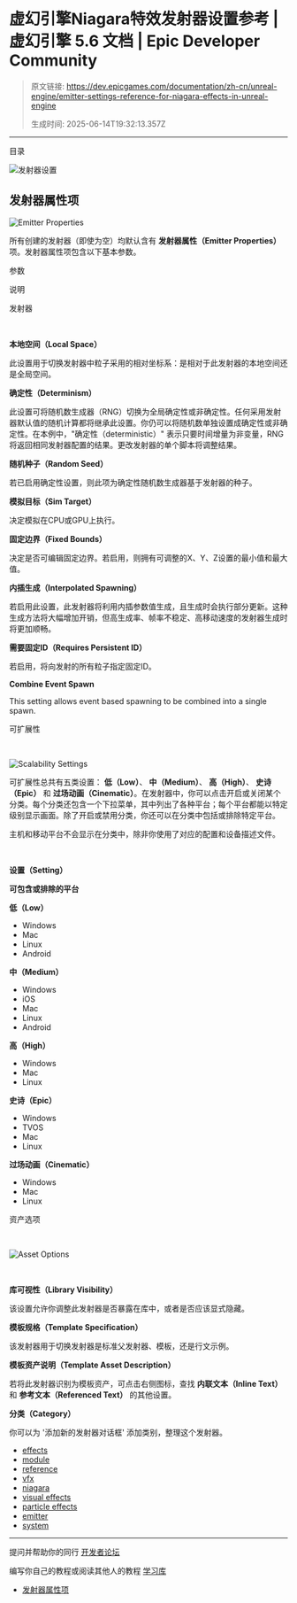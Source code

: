 # 虚幻引擎Niagara特效发射器设置参考 | 虚幻引擎 5.6 文档 | Epic Developer Community

> 原文链接: https://dev.epicgames.com/documentation/zh-cn/unreal-engine/emitter-settings-reference-for-niagara-effects-in-unreal-engine
> 
> 生成时间: 2025-06-14T19:32:13.357Z

---

目录

![发射器设置](https://dev.epicgames.com/community/api/documentation/image/b127d63d-8984-465d-9620-28eef48f6195?resizing_type=fill&width=1920&height=335)

## 发射器属性项

![Emitter Properties](https://d1iv7db44yhgxn.cloudfront.net/documentation/images/24500553-7450-4d55-a808-65df3e76fb30/01-emitter-properties-item.png)

所有创建的发射器（即使为空）均默认含有 **发射器属性（Emitter Properties）** 项。发射器属性项包含以下基本参数。

参数

说明

发射器

 

**本地空间（Local Space）**

此设置用于切换发射器中粒子采用的相对坐标系：是相对于此发射器的本地空间还是全局空间。

**确定性（Determinism）**

此设置可将随机数生成器（RNG）切换为全局确定性或非确定性。任何采用发射器默认值的随机计算都将继承此设置。你仍可以将随机数单独设置成确定性或非确定性。在本例中，"确定性（deterministic）" 表示只要时间增量为非变量，RNG将返回相同发射器配置的结果。更改发射器的单个脚本将调整结果。

**随机种子（Random Seed）**

若已启用确定性设置，则此项为确定性随机数生成器基于发射器的种子。

**模拟目标（Sim Target）**

决定模拟在CPU或GPU上执行。

**固定边界（Fixed Bounds）**

决定是否可编辑固定边界。若启用，则拥有可调整的X、Y、Z设置的最小值和最大值。

**内插生成（Interpolated Spawning）**

若启用此设置，此发射器将利用内插参数值生成，且生成时会执行部分更新。这种生成方法将大幅增加开销，但高生成率、帧率不稳定、高移动速度的发射器生成时将更加顺畅。

**需要固定ID（Requires Persistent ID）**

若启用，将向发射的所有粒子指定固定ID。

**Combine Event Spawn**

This setting allows event based spawning to be combined into a single spawn.

可扩展性

 

![Scalability Settings](https://d1iv7db44yhgxn.cloudfront.net/documentation/images/4aeb0321-4442-40b7-93bc-72ac1aa1e175/02-scalability-settings.png)

可扩展性总共有五类设置： **低（Low）**、 **中（Medium）**、 **高（High）**、 **史诗（Epic）** 和 **过场动画（Cinematic）**。在发射器中，你可以点击开启或关闭某个分类。每个分类还包含一个下拉菜单，其中列出了各种平台；每个平台都能以特定级别显示画面。除了开启或禁用分类，你还可以在分类中包括或排除特定平台。

主机和移动平台不会显示在分类中，除非你使用了对应的配置和设备描述文件。

 

**设置（Setting）**

**可包含或排除的平台**

**低（Low）**

-   Windows
-   Mac
-   Linux
-   Android

**中（Medium）**

-   Windows
-   iOS
-   Mac
-   Linux
-   Android

**高（High）**

-   Windows
-   Mac
-   Linux

**史诗（Epic）**

-   Windows
-   TVOS
-   Mac
-   Linux

**过场动画（Cinematic）**

-   Windows
-   Mac
-   Linux

资产选项

 

![Asset Options](https://d1iv7db44yhgxn.cloudfront.net/documentation/images/d901b38f-6d41-4a5d-a243-b490d4e7e2ba/03-asset-options.png)

 

**库可视性（Library Visibility）**

该设置允许你调整此发射器是否暴露在库中，或者是否应该显式隐藏。

**模板规格（Template Specification）**

该发射器用于切换发射器是标准父发射器、模板，还是行文示例。

**模板资产说明（Template Asset Description）**

若将此发射器识别为模板资产，可点击右侧图标，查找 **内联文本（Inline Text）** 和 **参考文本（Referenced Text）** 的其他设置。

**分类（Category）**

你可以为 '添加新的发射器对话框' 添加类别，整理这个发射器。  

-   [effects](https://dev.epicgames.com/community/search?query=effects)
-   [module](https://dev.epicgames.com/community/search?query=module)
-   [reference](https://dev.epicgames.com/community/search?query=reference)
-   [vfx](https://dev.epicgames.com/community/search?query=vfx)
-   [niagara](https://dev.epicgames.com/community/search?query=niagara)
-   [visual effects](https://dev.epicgames.com/community/search?query=visual%20effects)
-   [particle effects](https://dev.epicgames.com/community/search?query=particle%20effects)
-   [emitter](https://dev.epicgames.com/community/search?query=emitter)
-   [system](https://dev.epicgames.com/community/search?query=system)

* * *

提问并帮助你的同行 [开发者论坛](https://forums.unrealengine.com/categories?tag=unreal-engine)

编写你自己的教程或阅读其他人的教程 [学习库](https://dev.epicgames.com/community/unreal-engine/learning)

-   [发射器属性项](/documentation/zh-cn/unreal-engine/emitter-settings-reference-for-niagara-effects-in-unreal-engine#%E5%8F%91%E5%B0%84%E5%99%A8%E5%B1%9E%E6%80%A7%E9%A1%B9)